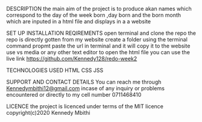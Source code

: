 DESCRIPTION
the main aim of the project is to produce akan names which correspond to the day of the week born ,day born and the born month which are inputed in a html file and displays in a a website


SET UP INSTALLATION REQIREMENTS
open terminal and clone the repo
the repo is directly gotten from my website
create a folder using the terminal command propmt
paste the url in terminal and it will copy it to the website
use vs media or any other text editor to open the html file
you can use the live link https://github.com/Kennedy128/redo-week2


TECHNOLOGIES USED
HTML
CSS
JSS


SUPPORT AND CONTACT DETAILS
You can reach me through Kennedymbithi12@gmail.com incase of any inquiry or problems encountered or directly to my cell number 0711468410

LICENCE
the project is licenced under terms of the MIT licence copyright(c)2020 Kennedy Mbithi
